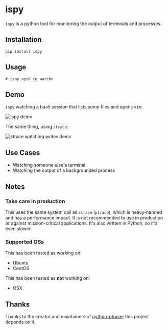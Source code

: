# ispy

`ispy` is a python tool for monitoring the output of terminals and processes.

## Installation

    pip install ispy

## Usage

    # ispy <pid_to_watch>

## Demo

`ispy` watching a bash session that lists some files and opens `vim`:

![ispy demo](https://github.com/dellis23/ispy/blob/master/img/ispydemo.gif)

The same thing, using `strace`:

![strace watching writes demo](https://github.com/dellis23/ispy/blob/master/img/ispydemo-strace.gif)

## Use Cases

 * Watching someone else's terminal
 * Watching the output of a backgrounded process

## Notes

### Take care in production

This uses the same system call as `strace` (`ptrace`), which is heavy-handed
and has a performance impact.  It is not recommended to use in production or
against mission-critical applications.  It's also written in Python, so it's even slower.

### Supported OSs

This has been tested as working on:

 * Ubuntu
 * CentOS

This has been tested as **not** working on:

 * OSX

## Thanks

Thanks to the creator and maintainers of [python-ptrace](https://bitbucket.org/haypo/python-ptrace/); this project depends on it.
